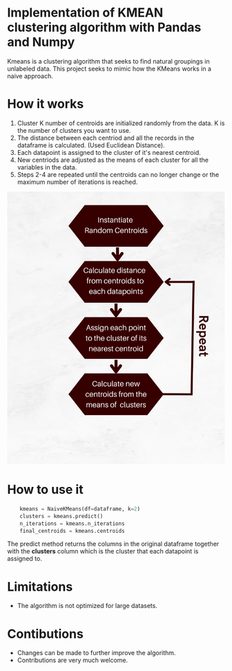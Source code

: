 # Implementation of KMEAN clustering algorithm with Pandas and Numpy

Kmeans is a clustering algorithm that seeks to find natural groupings in unlabeled data.
This project seeks to mimic how the KMeans works in a naive approach.

# How it works

1. Cluster K number of centroids are initialized randomly from the data. K is the number of clusters you want to use.
2. The distance between each centriod and all the records in the dataframe is calculated. (Used Euclidean Distance).
3. Each datapoint is assigned to the cluster of it's nearest centroid.
4. New centriods are adjusted as the means of each cluster for all the variables in the data.
5. Steps 2-4 are repeated until the centroids can no longer change or the maximum number of iterations is reached.

![KMeans](./assets/illustration.png)

# How to use it

```python
    kmeans = NaiveKMeans(df=dataframe, k=2)
    clusters = kmeans.predict()
    n_iterations = kmeans.n_iterations
    final_centroids = kmeans.centroids
```

The predict method returns the columns in the original dataframe together with the **clusters** column which is the cluster that each datapoint is assigned to.

# Limitations

* The algorithm is not optimized for large datasets.

# Contibutions

* Changes can be made to further improve the algorithm.
* Contributions are very much welcome.